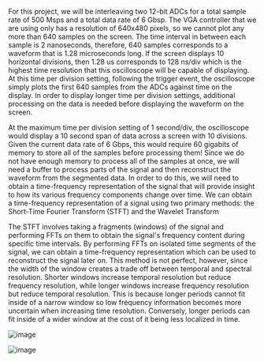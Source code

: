   For this project, we will be interleaving two 12-bit ADCs for a total sample rate of 500 Msps and a total data rate of 6 Gbsp. The VGA controller that we are using only has a resolution of 640x480 pixels, so we 
cannot plot any more than 640 samples on the screen. The time interval in between each sample is 2 nanoseconds, therefore, 640 samples corresponds to a waveform that is 1.28 microseconds long. If the screen 
displays 10 horizontal divisions, then 1.28 us corresponds to 128 ns/div which is the highest time resolution that this oscilloscope will be capable of displaying. At this time per division setting, following the trigger event, the oscilloscope simply 
plots the first 640 samples from the ADCs against time on the display. In order to display longer time per division settings, additional processing on the data is needed before 
displaying the waveform on the screen. 

At the maximum time per division setting of 1 second/div, the oscilloscope would display a 10 second span of data across a screen with 10 divisions. Given the current data rate of 6 Gbps, this would require 60 
gigabits of memory to store all of the samples before processing them! Since we do not have enough memory to process all of the samples at once, we will need a buffer to process parts of the signal and then 
reconstruct the waveform from the segmented data. In order to do this, we will need to obtain a time-frequency representation of the signal that will provide insight to how its various frequency components change over time. We can obtain a time-frequency representation of a signal using two primary methods: the Short-Time Fourier Transform (STFT) and the Wavelet Transform

The STFT involves taking a fragments (windows) of the signal and performing FFTs on them to obtain the signal's frequency content during specific time intervals. By performing FFTs on isolated time segments of the signal, we can obtain a time-frequency representation which can be used to reconstruct the signal later on. This method is not perfect, however, since the width of the window creates a trade off between temporal and spectral resolution. Shorter windows increase temporal resolution but reduce frequency resolution, while longer windows increase frequency resolution but reduce temporal resolution. This is because longer periods cannot fit inside of a narrow window so low frequency information becomes more uncertain when increasing time resolution. Conversely, longer periods can fit inside of a wider window at the cost of it being less localized in time. 



















![image](https://github.com/omarsbu/200-MHz-Bandwidth-Oscilloscope-/assets/99481191/c853a4ef-ea9e-4de7-b548-086e6c528210)













![image](https://github.com/omarsbu/200-MHz-Bandwidth-Oscilloscope-/assets/99481191/7df976c4-fa5d-4c9b-aff6-5b584a3c8429)
